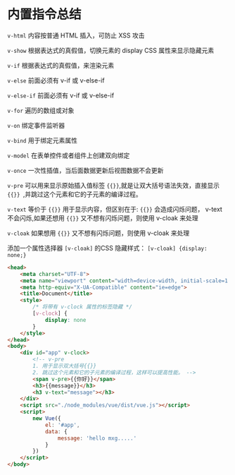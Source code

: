 # 内置指令总结
`v-html` 内容按普通 HTML 插入，可防止 XSS 攻击

`v-show` 根据表达式的真假值，切换元素的 display CSS 属性来显示隐藏元素

`v-if` 根据表达式的真假值，来渲染元素

`v-else` 前面必须有 v-if 或 v-else-if

`v-else-if` 前面必须有 v-if 或 v-else-if

`v-for` 遍历的数组或对象

`v-on` 绑定事件监听器

`v-bind` 用于绑定元素属性

`v-model` 在表单控件或者组件上创建双向绑定

`v-once` 一次性插值，当后面数据更新后视图数据不会更新

`v-pre` 可以用来显示原始插入值标签 `{{}}`,就是让双大括号语法失效，直接显示`{{}} `,并跳过这个元素和它的子元素的编译过程。

`v-text` 等价于 `{{}}` 用于显示内容，但区别在于: `{{}}` 会造成闪烁问题， v-text 不会闪烁,如果还想用 `{{}}` 又不想有闪烁问题，则使用 v-cloak 来处理

`v-cloak` 如果想用 `{{}}` 又不想有闪烁问题，则使用 v-cloak 来处理 

添加一个属性选择器 `[v-cloak]` 的CSS 隐藏样式： `[v-cloak] {display: none;}`

```html
<head>
    <meta charset="UTF-8">
    <meta name="viewport" content="width=device-width, initial-scale=1.0">
    <meta http-equiv="X-UA-Compatible" content="ie=edge">
    <title>Document</title>
    <style>
        /* 将带有 v-clock 属性的标签隐藏 */
        [v-clock] {
            display: none
        }
    </style>
</head>
<body>
    <div id="app" v-clock>
        <!-- v-pre
        1. 用于显示双大括号{{}}
        2. 跳过这个元素和它的子元素的编译过程，这样可以提高性能。 -->
        <span v-pre>{{你好}}</span>
        <h3>{{message}}</h3>
        <h3 v-text="message"></h3>
    </div>
    <script src="./node_modules/vue/dist/vue.js"></script>
    <script>
        new Vue({
            el: '#app',
            data: {
                message: 'hello mxg.....'
            }
        })
    </script>
</body>

```

